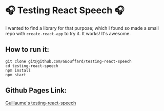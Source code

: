 # :headphones: Testing React Speech :headphones:

I wanted to find a library for that purpose; which I found so made a small repo with `create-react-app` to try it.
It works! It's awesome.

## How to run it:

```
git clone git@github.com/GBouffard/testing-react-speech
cd testing-react-speech
npm install
npm start
```

## Github Pages Link:

[Guillaume's testing-react-speech](https://gbouffard.github.io/testing-react-speech/)

